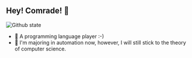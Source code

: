 ## Hey! Comrade! 👋

![Github state](https://github-readme-stats.vercel.app/api?username=JuYanYan)

- 🔭 A programming language player :-)
- 🌱 I'm majoring in automation now, however, I will still stick to the theory of computer science.

